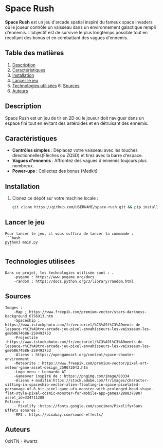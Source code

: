 # Space Rush

**Space Rush** est un jeu d'arcade spatial inspiré du fameux space invaders où le joueur contrôle un vaisseau dans un environnement galactique rempli d'ennemis. L'objectif est de survivre le plus longtemps possible tout en récoltant des bonus et en combattant des vagues d'ennemis.

## Table des matières
1. [Description](#description)
2. [Caractéristiques](#caractéristiques)
3. [Installation](#installation)
4. [Lancer le jeu](#lancer-le-jeu)
5. [Technologies utilisées](#technologies-utilisées)
6. [Sources](#sources)
7. [Auteurs](#auteurs)

## Description
Space Rush est un jeu de tir en 2D où le joueur doit naviguer dans un espace fini tout en évitant des astéroides et en détruisant des ennemis.

## Caractéristiques
- **Contrôles simples** : Déplacez votre vaisseau avec les touches directionnelles(Flèches ou ZQSD) et tirez avec la barre d'espace.
- **Vagues d'ennemis** : Affrontez des vagues d'ennemis toujours plus nombreux.
- **Power-ups** : Collectez des bonus (Medkit)


## Installation

1. Clonez ce dépôt sur votre machine locale :

   ```bash
   git clone https://github.com/USERNAME/space-rush.git && pip install requirements.txt
    ```

## Lancer le jeu 
    Pour lancer le jeu, il vous suffira de lancer la commande :
    ```bash
    python3 main.py
    ```
## Technologies utilisées
    Dans ce projet, les technologies utilisée sont : .
        -pygame : https://www.pygame.org/docs
        -random : https://docs.python.org/3/library/random.html

## Sources 
    Images : 
        -Map ; https://www.freepik.com/premium-vector/stars-darkness-background_6756913.htm
        -Spaceship : https://www.istockphoto.com/fr/vectoriel/%C3%A9l%C3%A9ments-de-lespace-r%C3%A9tro-arcade-jeu-pixel-envahisseurs-les-vaisseaux-les-gm950674686-259493753 
        -Projectile :https://www.istockphoto.com/fr/vectoriel/%C3%A9l%C3%A9ments-de-lespace-r%C3%A9tro-arcade-jeu-pixel-envahisseurs-les-vaisseaux-les-gm950674686-259493753  
        -Aliens : https://opengameart.org/content/space-shooter-environment
        -Meteorite : https://www.freepik.com/premium-vector/pixel-art-meteor-game-asset-design_359072043.htm
        -Logo menu : Leonardo AI
        -Gameover inspiré de : https://pngimg.com/image/83334
        -Aliens + modifié:https://stock.adobe.com/fr/images/character-sitting-in-spaceship-vector-alien-floating-in-space-pixelated-personage-of-8-bit-pixel-game-ufo-monster-with-prolonged-head-shape-flat-style-pixel-cosmic-monster-for-mobile-app-games/288837890?asset_id=334711288
    Polices : 
        - Pixelify :https://fonts.google.com/specimen/Pixelify+Sans 
    Effets sonores :
        -MP3 : https://pixabay.com/sound-effects/
## Auteurs 
0xNTN - Kwartz
